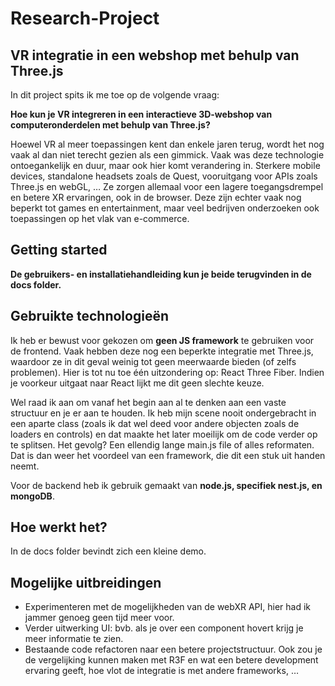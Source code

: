 # Research-Project
## VR integratie in een webshop met behulp van Three.js
In dit project spits ik me toe op de volgende vraag:

**Hoe kun je VR integreren in een interactieve 3D-webshop van computeronderdelen met behulp van Three.js?**

Hoewel VR al meer toepassingen kent dan enkele jaren terug, wordt het nog vaak al dan niet terecht gezien als een gimmick. Vaak was deze technologie ontoegankelijk en duur, maar ook hier komt verandering in. Sterkere mobile devices, standalone headsets zoals de Quest, vooruitgang voor APIs zoals Three.js en webGL, … Ze zorgen allemaal voor een lagere toegangsdrempel en betere XR ervaringen, ook in de browser. Deze zijn echter vaak nog beperkt tot games en entertainment, maar veel bedrijven onderzoeken ook toepassingen op het vlak van e-commerce.

## Getting started
**De gebruikers- en installatiehandleiding kun je beide terugvinden in de docs folder.**

## Gebruikte technologieën 
Ik heb er bewust voor gekozen om **geen JS framework** te gebruiken voor de frontend. Vaak hebben deze nog een beperkte integratie met Three.js, waardoor ze in dit geval weinig tot geen meerwaarde bieden (of zelfs problemen). Hier is tot nu toe één uitzondering op:  React Three Fiber. Indien je voorkeur uitgaat naar React lijkt me dit geen slechte keuze. 

Wel raad ik aan om vanaf het begin aan al te denken aan een vaste structuur en je er aan te houden. Ik heb mijn scene nooit ondergebracht in een aparte class (zoals ik dat wel deed voor andere objecten zoals de loaders en controls) en dat maakte het later moeilijk om de code verder op te splitsen. Het gevolg? Een ellendig lange main.js file of alles reformaten. Dat is dan weer het voordeel van een framework, die dit een stuk uit handen neemt.

Voor de backend heb ik gebruik gemaakt van **node.js, specifiek nest.js, en mongoDB**.

## Hoe werkt het?
In de docs folder bevindt zich een kleine demo.

## Mogelijke uitbreidingen
- Experimenteren met de mogelijkheden van de webXR API, hier had ik jammer genoeg geen tijd meer voor.
- Verder uitwerking UI: bvb. als je over een component hovert krijg je meer informatie te zien.
- Bestaande code refactoren naar een betere projectstructuur. Ook zou je de vergelijking kunnen maken met R3F en wat een betere development ervaring geeft, hoe vlot de integratie is met andere frameworks, …
